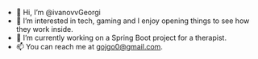 - 👋 Hi, I’m @ivanovvGeorgi
- 👀 I’m interested in tech, gaming and I enjoy opening things to see how they work inside.
- 🌱 I’m currently working on a Spring Boot project for a therapist.
- 📫 You can reach me at gojgo0@gmail.com.
<!---
ivanovvGeorgi/ivanovvGeorgi is a ✨ special ✨ repository because its `README.md` (this file) appears on your GitHub profile.
You can click the Preview link to take a look at your changes.
--->
